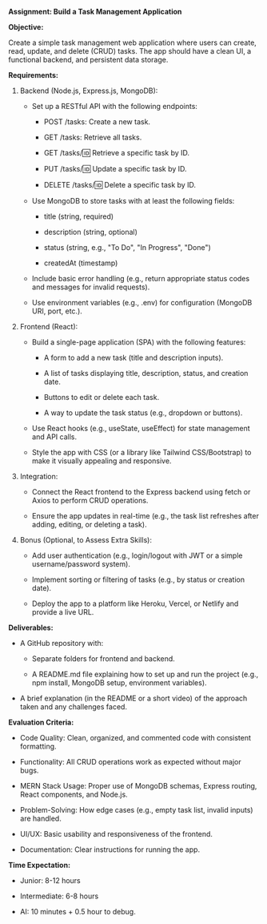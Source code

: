 **Assignment: Build a Task Management Application**

**Objective:**

Create a simple task management web application where users can create, read, update, and delete (CRUD) tasks. The app should have a clean UI, a functional backend, and persistent data storage.

**Requirements:**

1.  Backend (Node.js, Express.js, MongoDB):
    
    *   Set up a RESTful API with the following endpoints:
        
        *   POST /tasks: Create a new task.
            
        *   GET /tasks: Retrieve all tasks.
            
        *   GET /tasks/:id: Retrieve a specific task by ID.
            
        *   PUT /tasks/:id: Update a specific task by ID.
            
        *   DELETE /tasks/:id: Delete a specific task by ID.
            
    *   Use MongoDB to store tasks with at least the following fields:
        
        *   title (string, required)
            
        *   description (string, optional)
            
        *   status (string, e.g., "To Do", "In Progress", "Done")
            
        *   createdAt (timestamp)
            
    *   Include basic error handling (e.g., return appropriate status codes and messages for invalid requests).
        
    *   Use environment variables (e.g., .env) for configuration (MongoDB URI, port, etc.).
        
2.  Frontend (React):
    
    *   Build a single-page application (SPA) with the following features:
        
        *   A form to add a new task (title and description inputs).
            
        *   A list of tasks displaying title, description, status, and creation date.
            
        *   Buttons to edit or delete each task.
            
        *   A way to update the task status (e.g., dropdown or buttons).
            
    *   Use React hooks (e.g., useState, useEffect) for state management and API calls.
        
    *   Style the app with CSS (or a library like Tailwind CSS/Bootstrap) to make it visually appealing and responsive.
        
3.  Integration:
    
    *   Connect the React frontend to the Express backend using fetch or Axios to perform CRUD operations.
        
    *   Ensure the app updates in real-time (e.g., the task list refreshes after adding, editing, or deleting a task).
        
4.  Bonus (Optional, to Assess Extra Skills):
    
    *   Add user authentication (e.g., login/logout with JWT or a simple username/password system).
        
    *   Implement sorting or filtering of tasks (e.g., by status or creation date).
        
    *   Deploy the app to a platform like Heroku, Vercel, or Netlify and provide a live URL.
        

**Deliverables:**

*   A GitHub repository with:
    
    *   Separate folders for frontend and backend.
        
    *   A README.md file explaining how to set up and run the project (e.g., npm install, MongoDB setup, environment variables).
        
*   A brief explanation (in the README or a short video) of the approach taken and any challenges faced.
    

**Evaluation Criteria:**

*   Code Quality: Clean, organized, and commented code with consistent formatting.
    
*   Functionality: All CRUD operations work as expected without major bugs.
    
*   MERN Stack Usage: Proper use of MongoDB schemas, Express routing, React components, and Node.js.
    
*   Problem-Solving: How edge cases (e.g., empty task list, invalid inputs) are handled.
    
*   UI/UX: Basic usability and responsiveness of the frontend.
    
*   Documentation: Clear instructions for running the app.
    

**Time Expectation:**

*   Junior: 8-12 hours 
    
*   Intermediate: 6-8 hours
    
*   AI: 10 minutes + 0.5 hour to debug.